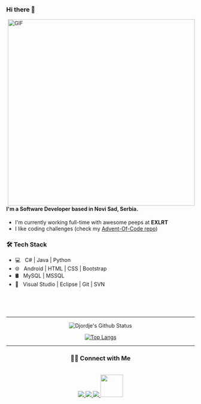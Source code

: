 ### Hi there 👋

<img align="right" alt="GIF" src="https://i.pinimg.com/originals/41/d8/16/41d8161d03c08843008d2e7c2c3de68f.gif" width="500"/>


#### I'm a Software Developer based in Novi Sad, Serbia.

- I'm currently working full-time with awesome peeps at **EXLRT**
- I like coding challenges (check my [Advent-Of-Code repo](https://github.com/DjolenceTipic/Advent-of-Code))

<h3>🛠 Tech Stack</h3>

- 💻 &nbsp; C# | Java | Python  
- 🌐 &nbsp; Android | HTML | CSS | Bootstrap 
- 🛢  &nbsp;  MySQL | MSSQL
- 🔧 &nbsp; Visual Studio | Eclipse | Git | SVN

<br>
<br>
<br>
<hr>

<div align = "Center">
  
![Djordje's Github Status](https://github-readme-stats.vercel.app/api?username=DjolenceTipic&show_icons=true&title_color=3793c4&icon_color=ffbb00&text_color=ffffff&bg_color=000000)



[![Top Langs](https://github-readme-stats.vercel.app/api/top-langs/?username=DjolenceTipic&layout=compact&text_color=daf7dc&bg_color=151515)](https://github.com/DjolenceTipic/github-readme-stats)


<hr>

<h3> 🤝🏻 Connect with Me </h3>
  
<p align="center">
  <br/>
  <a href="https://www.linkedin.com/in/DjolenceTipic/">
    <img src="https://img.shields.io/badge/LinkedIn-%230077B5.svg?&style=flat-square&logo=linkedin&logoColor=white">
  </a>
  
  <a href="https://github.com/DjolenceTipic">
    <img src="https://img.shields.io/badge/Github-%230A0A0A.svg?&style=flat-square&logo=Github&logoColor=white">  
  </a>

  <a href="https://twitter.com/djordje-nedovic">
    <img src="https://img.shields.io/badge/twitter-%230077D4.svg?&style=flat-square&logo=twitter&logoColor=white">
  </a>
  
  <a href="mailto:nedovic.djordje@gmail.com" target="_blank" rel="noopener noreferrer">
    <img src="https://img.shields.io/badge/Gmail-D14836?style=for-the-badge&logo=gmail&logoColor=white"  width="60" />
  </a>
</p>
